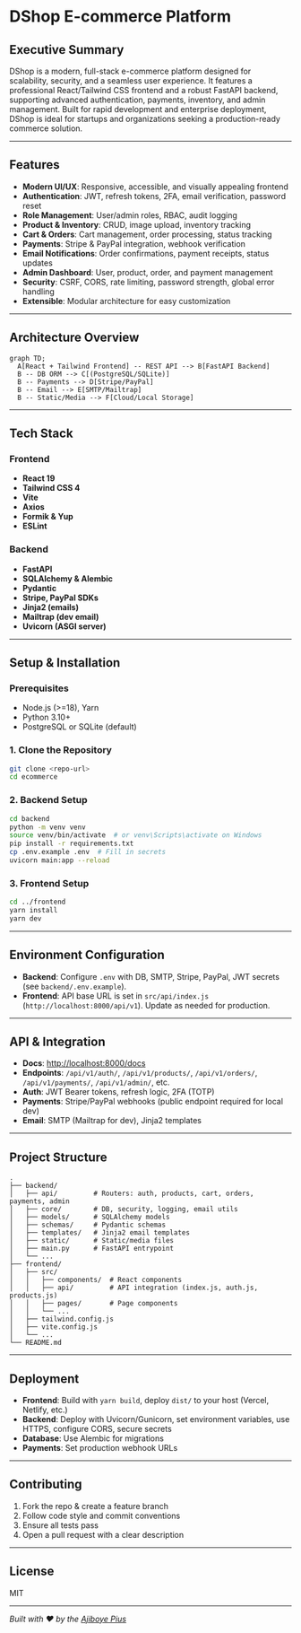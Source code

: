 # DShop E-commerce Platform

## Executive Summary

DShop is a modern, full-stack e-commerce platform designed for scalability, security, and a seamless user experience. It features a professional React/Tailwind CSS frontend and a robust FastAPI backend, supporting advanced authentication, payments, inventory, and admin management. Built for rapid development and enterprise deployment, DShop is ideal for startups and organizations seeking a production-ready commerce solution.

---

## Features

- **Modern UI/UX**: Responsive, accessible, and visually appealing frontend
- **Authentication**: JWT, refresh tokens, 2FA, email verification, password reset
- **Role Management**: User/admin roles, RBAC, audit logging
- **Product & Inventory**: CRUD, image upload, inventory tracking
- **Cart & Orders**: Cart management, order processing, status tracking
- **Payments**: Stripe & PayPal integration, webhook verification
- **Email Notifications**: Order confirmations, payment receipts, status updates
- **Admin Dashboard**: User, product, order, and payment management
- **Security**: CSRF, CORS, rate limiting, password strength, global error handling
- **Extensible**: Modular architecture for easy customization

---

## Architecture Overview

```mermaid
graph TD;
  A[React + Tailwind Frontend] -- REST API --> B[FastAPI Backend]
  B -- DB ORM --> C[(PostgreSQL/SQLite)]
  B -- Payments --> D[Stripe/PayPal]
  B -- Email --> E[SMTP/Mailtrap]
  B -- Static/Media --> F[Cloud/Local Storage]
```

---

## Tech Stack

### Frontend
- **React 19**
- **Tailwind CSS 4**
- **Vite**
- **Axios**
- **Formik & Yup**
- **ESLint**

### Backend
- **FastAPI**
- **SQLAlchemy & Alembic**
- **Pydantic**
- **Stripe, PayPal SDKs**
- **Jinja2 (emails)**
- **Mailtrap (dev email)**
- **Uvicorn (ASGI server)**

---

## Setup & Installation

### Prerequisites
- Node.js (>=18), Yarn
- Python 3.10+
- PostgreSQL or SQLite (default)

### 1. Clone the Repository
```bash
git clone <repo-url>
cd ecommerce
```

### 2. Backend Setup
```bash
cd backend
python -m venv venv
source venv/bin/activate  # or venv\Scripts\activate on Windows
pip install -r requirements.txt
cp .env.example .env  # Fill in secrets
uvicorn main:app --reload
```

### 3. Frontend Setup
```bash
cd ../frontend
yarn install
yarn dev
```

---

## Environment Configuration

- **Backend**: Configure `.env` with DB, SMTP, Stripe, PayPal, JWT secrets (see `backend/.env.example`).
- **Frontend**: API base URL is set in `src/api/index.js` (`http://localhost:8000/api/v1`). Update as needed for production.

---

## API & Integration

- **Docs**: [http://localhost:8000/docs](http://localhost:8000/docs)
- **Endpoints**: `/api/v1/auth/`, `/api/v1/products/`, `/api/v1/orders/`, `/api/v1/payments/`, `/api/v1/admin/`, etc.
- **Auth**: JWT Bearer tokens, refresh logic, 2FA (TOTP)
- **Payments**: Stripe/PayPal webhooks (public endpoint required for local dev)
- **Email**: SMTP (Mailtrap for dev), Jinja2 templates

---

## Project Structure

```
.
├── backend/
│   ├── api/         # Routers: auth, products, cart, orders, payments, admin
│   ├── core/        # DB, security, logging, email utils
│   ├── models/      # SQLAlchemy models
│   ├── schemas/     # Pydantic schemas
│   ├── templates/   # Jinja2 email templates
│   ├── static/      # Static/media files
│   ├── main.py      # FastAPI entrypoint
│   └── ...
├── frontend/
│   ├── src/
│   │   ├── components/  # React components
│   │   ├── api/         # API integration (index.js, auth.js, products.js)
│   │   ├── pages/       # Page components
│   │   └── ...
│   ├── tailwind.config.js
│   ├── vite.config.js
│   └── ...
└── README.md
```

---

## Deployment

- **Frontend**: Build with `yarn build`, deploy `dist/` to your host (Vercel, Netlify, etc.)
- **Backend**: Deploy with Uvicorn/Gunicorn, set environment variables, use HTTPS, configure CORS, secure secrets
- **Database**: Use Alembic for migrations
- **Payments**: Set production webhook URLs

---

## Contributing

1. Fork the repo & create a feature branch
2. Follow code style and commit conventions
3. Ensure all tests pass
4. Open a pull request with a clear description

---

## License

MIT

---

*Built with ❤️ by the [Ajiboye Pius](https://github.com/Adeleye080)* 